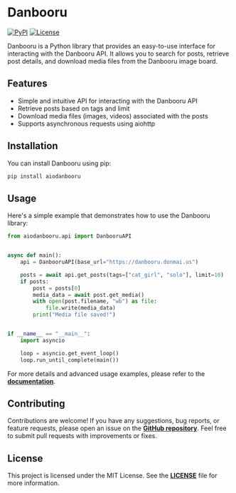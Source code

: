 # Danbooru

[![PyPI](https://img.shields.io/pypi/v/aiodanbooru.svg)](https://pypi.org/project/aiodanbooru/)
[![License](https://img.shields.io/pypi/l/aiodanbooru.svg)](https://https://github.com/lrdcxdes/aiodanbooru/blob/main/LICENSE)

Danbooru is a Python library that provides an easy-to-use interface for interacting with the Danbooru API. It allows you to search for posts, retrieve post details, and download media files from the Danbooru image board.

## Features

- Simple and intuitive API for interacting with the Danbooru API
- Retrieve posts based on tags and limit
- Download media files (images, videos) associated with the posts
- Supports asynchronous requests using aiohttp

## Installation

You can install Danbooru using pip:
```bash
pip install aiodanbooru
```

## Usage

Here's a simple example that demonstrates how to use the Danbooru library:

```python
from aiodanbooru.api import DanbooruAPI


async def main():
    api = DanbooruAPI(base_url="https://danbooru.donmai.us")

    posts = await api.get_posts(tags=["cat_girl", "solo"], limit=10)
    if posts:
        post = posts[0]
        media_data = await post.get_media()
        with open(post.filename, "wb") as file:
            file.write(media_data)
        print("Media file saved!")


if __name__ == "__main__":
    import asyncio

    loop = asyncio.get_event_loop()
    loop.run_until_complete(main())
```

For more details and advanced usage examples, please refer to the [**documentation**](https://aiodanbooru.readthedocs.io/en/latest/).

## Contributing
Contributions are welcome! If you have any suggestions, bug reports, or feature requests, please open an issue on the [**GitHub repository**](https://github.com/lrdcxdes/danbooru). Feel free to submit pull requests with improvements or fixes.

## License
This project is licensed under the MIT License. See the [**LICENSE**](https://github.com/lrdcxdes/aiodanbooru/blob/main/LICENSE) file for more information.
